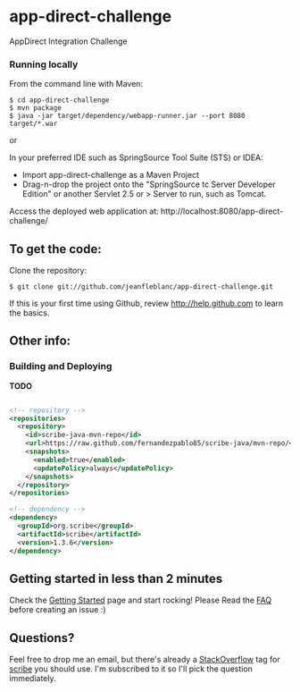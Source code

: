 app-direct-challenge
====================

AppDirect Integration Challenge

### Running locally

From the command line with Maven:

    $ cd app-direct-challenge
    $ mvn package
    $ java -jar target/dependency/webapp-runner.jar --port 8080 target/*.war

or

In your preferred IDE such as SpringSource Tool Suite (STS) or IDEA:

* Import app-direct-challenge as a Maven Project
* Drag-n-drop the project onto the "SpringSource tc Server Developer Edition" or another Servlet 2.5 or > Server to run, such as Tomcat.

Access the deployed web application at: http://localhost:8080/app-direct-challenge/

To get the code:
-------------------
Clone the repository:

    $ git clone git://github.com/jeanfleblanc/app-direct-challenge.git

If this is your first time using Github, review http://help.github.com to learn the basics.

Other info:
-------------------
   
### Building and Deploying

**TODO**

```xml

<!-- repository -->
<repositories>
  <repository>
    <id>scribe-java-mvn-repo</id>
    <url>https://raw.github.com/fernandezpablo85/scribe-java/mvn-repo/</url>
    <snapshots>
      <enabled>true</enabled>
      <updatePolicy>always</updatePolicy>
    </snapshots>
  </repository>
</repositories>

<!-- dependency -->
<dependency>
  <groupId>org.scribe</groupId>
  <artifactId>scribe</artifactId>
  <version>1.3.6</version>
</dependency>
```

## Getting started in less than 2 minutes

Check the [Getting Started](http://wiki.github.com/fernandezpablo85/scribe-java/getting-started) page and start rocking! Please Read the [FAQ](http://wiki.github.com/fernandezpablo85/scribe-java/faq) before creating an issue :)

## Questions?

Feel free to drop me an email, but there's already a [StackOverflow](http://stackoverflow.com) tag for [scribe](http://stackoverflow.com/questions/tagged/scribe) you should use. I'm subscribed to it so I'll pick the question immediately.